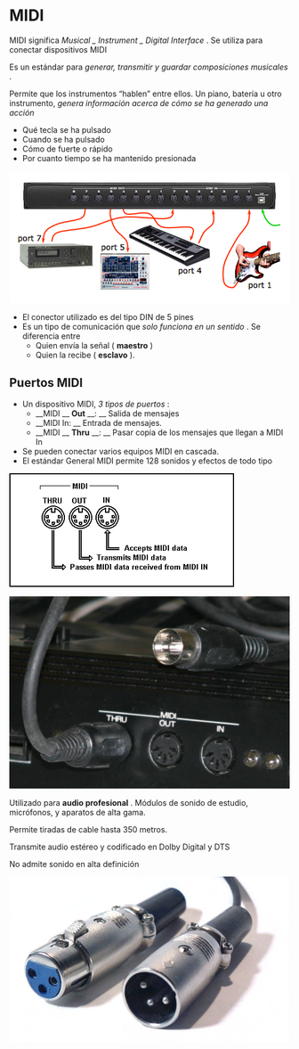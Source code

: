 # MIDI

MIDI significa  _Musical _  _Instrument_  _ Digital Interface_ \. Se utiliza para conectar dispositivos MIDI

Es un estándar para  _generar, transmitir y guardar composiciones musicales_ \.

Permite que los instrumentos “hablen” entre ellos\. Un piano, batería u otro instrumento,  _genera información acerca de cómo se ha generado una acción_

- Qué tecla se ha pulsado
- Cuando se ha pulsado
- Cómo de fuerte o rápido
- Por cuanto tiempo se ha mantenido presionada

![imagen](img/6_Conectores_de_audio13.png)

* El conector utilizado es del tipo DIN de 5 pines
* Es un tipo de comunicación que  _solo funciona en un sentido_ \. Se diferencia entre
  * Quien envía la señal \( __maestro__ \)
  * Quien la recibe \( __esclavo__ \)\.

## Puertos MIDI

* Un dispositivo MIDI,  _3 tipos de puertos_ :
  * __MIDI __  __Out__  __: __ Salida de mensajes
  * __MIDI In: __ Entrada de mensajes\.
  * __MIDI __  __Thru__  __: __ Pasar copia de los mensajes que llegan a MIDI In
* Se pueden conectar varios equipos MIDI en cascada\.
* El estándar General MIDI permite 128 sonidos y efectos de todo tipo

![imagen](img/6_Conectores_de_audio14.gif)

![imagen](img/6_Conectores_de_audio15.jpg)

Utilizado para  __audio profesional__ \. Módulos de sonido de estudio, micrófonos, y aparatos de alta gama\.

Permite tiradas de cable hasta 350 metros\.

Transmite audio estéreo y codificado en Dolby Digital y DTS

No admite sonido en alta definición

![imagen](img/6_Conectores_de_audio16.png)
